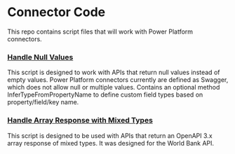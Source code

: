 # Connector Code
This repo contains script files that will work with Power Platform connectors.

### [Handle Null Values](https://github.com/troystaylor/Connector-Code/blob/main/HandleNullValues.csx)
This script is designed to work with APIs that return null values instead of empty values. Power Platform connectors currently are defined as Swagger, which does not allow null or multiple values. Contains an optional method InferTypeFromPropertyName to define custom field types based on property/field/key name.

### [Handle Array Response with Mixed Types](https://github.com/troystaylor/Connector-Code/blob/main/ArrayResponseMixedTypes.csx)
This script is designed to be used with APIs that return an OpenAPI 3.x array response of mixed types. It was designed for the World Bank API.
